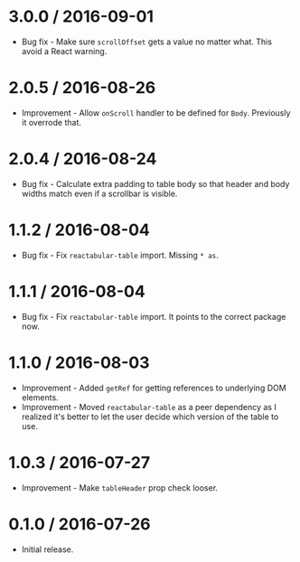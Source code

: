 3.0.0 / 2016-09-01
==================

  * Bug fix - Make sure `scrollOffset` gets a value no matter what. This avoid a React warning.

2.0.5 / 2016-08-26
==================

  * Improvement - Allow `onScroll` handler to be defined for `Body`. Previously it overrode that.

2.0.4 / 2016-08-24
==================

  * Bug fix - Calculate extra padding to table body so that header and body widths match even if a scrollbar is visible.

1.1.2 / 2016-08-04
==================

  * Bug fix - Fix `reactabular-table` import. Missing `* as`.

1.1.1 / 2016-08-04
==================

  * Bug fix - Fix `reactabular-table` import. It points to the correct package now.

1.1.0 / 2016-08-03
==================

  * Improvement - Added `getRef` for getting references to underlying DOM elements.
  * Improvement - Moved `reactabular-table` as a peer dependency as I realized it's better to let the user decide which version of the table to use.

1.0.3 / 2016-07-27
==================

  * Improvement - Make `tableHeader` prop check looser.

0.1.0 / 2016-07-26
==================

  * Initial release.
